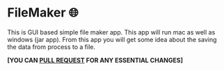 # FileMaker :globe_with_meridians:
This is GUI based simple file maker app.
This app will run mac as well as windows (jar app).
From this app you will get some idea about the saving the data from process to a file.

**[YOU CAN [PULL REQUEST](https://github.com/0xpulsar/FileMaker/pulls) FOR ANY ESSENTIAL CHANGES]**

